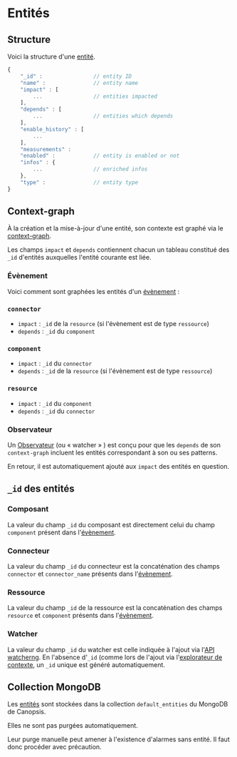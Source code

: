 # Entités

## Structure

Voici la structure d'une [entité](../../guide-utilisation/vocabulaire/index.md#entite).

```javascript
{
    "_id" :                // entity ID
    "name" :               // entity name
    "impact" : [
        ...                // entities impacted
    ],
    "depends" : [
        ...                // entities which depends
    ],
    "enable_history" : [
        ...
    ],
    "measurements" :
    "enabled" :            // entity is enabled or not
    "infos" : {
        ...                // enriched infos
    },
    "type" :               // entity type
}
```

## Context-graph

À la création et la mise-à-jour d'une entité, son contexte est graphé via le [context-graph](../../guide-utilisation/vocabulaire/index.md#context-graph).

Les champs `impact` et `depends` contiennent chacun un tableau constitué des `_id` d'entités auxquelles l'entité courante est liée.

### Évènement

Voici comment sont graphées les entités d'un [évènement](../../guide-utilisation/vocabulaire/index.md#evenement) :

### `connector`

- `impact` : `_id` de la `resource` (si l'évènement est de type `ressource`)
- `depends` : `_id` du `component`

### `component`

- `impact` : `_id` du `connector`
- `depends` : `_id` de la `resource` (si l'évènement est de type `ressource`)

### `resource`

- `impact` : `_id` du `component`
- `depends` : `_id` du `connector`

### Observateur

Un [Observateur](../../guide-utilisation/vocabulaire/index.md#observateur) (ou « watcher » ) est conçu pour que les `depends` de son `context-graph` incluent les entités correspondant à son ou ses patterns.

En retour, il est automatiquement ajouté aux `impact` des entités en question.

## `_id` des entités

### Composant

La valeur du champ `_id` du composant est directement celui du champ `component` présent dans l'[évènement](../../guide-utilisation/vocabulaire/index.md#evenement).

### Connecteur

La valeur du champ `_id` du connecteur est la concaténation des champs `connector` et `connector_name` présents dans l'[évènement](../../guide-utilisation/vocabulaire/index.md#evenement).

### Ressource

La valeur du champ `_id` de la ressource est la concaténation des champs `resource` et `component` présents dans l'[évènement](../../guide-utilisation/vocabulaire/index.md#evenement).

### Watcher

La valeur du champ `_id` du watcher est celle indiquée à l'ajout via l'[API watcherng](../api/api-v2-watcherng.md). En l'absence d'`_id` (comme lors de l'ajout via l'[explorateur de contexte](../../guide-utilisation/interface/widgets/contexte/index.md), un `_id` unique est généré automatiquement.

## Collection MongoDB

Les [entités](../../guide-utilisation/vocabulaire/index.md#entite) sont stockées dans la collection `default_entities` du MongoDB de Canopsis.

Elles ne sont pas purgées automatiquement.

Leur purge manuelle peut amener à l'existence d'alarmes sans entité. Il faut donc procéder avec précaution.

